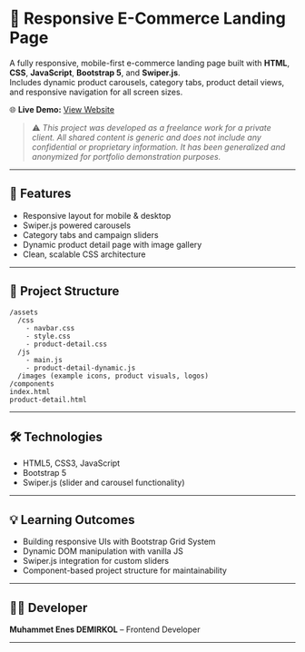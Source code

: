 # 🛒 Responsive E-Commerce Landing Page

A fully responsive, mobile-first e-commerce landing page built with **HTML**, **CSS**, **JavaScript**, **Bootstrap 5**, and **Swiper.js**.  
Includes dynamic product carousels, category tabs, product detail views, and responsive navigation for all screen sizes.

🌐 **Live Demo:** [View Website](https://muhammetenesdemirkol.github.io/responsive-ecommerce-landing-page/)

> ⚠️ *This project was developed as a freelance work for a private client. All shared content is generic and does not include any confidential or proprietary information. It has been generalized and anonymized for portfolio demonstration purposes.*

---

## 🚀 Features

- Responsive layout for mobile & desktop
- Swiper.js powered carousels
- Category tabs and campaign sliders
- Dynamic product detail page with image gallery
- Clean, scalable CSS architecture

---

## 📁 Project Structure

```
/assets
  /css
    - navbar.css
    - style.css
    - product-detail.css
  /js
    - main.js
    - product-detail-dynamic.js
  /images (example icons, product visuals, logos)
/components
index.html
product-detail.html
```

---

## 🛠️ Technologies

- HTML5, CSS3, JavaScript
- Bootstrap 5
- Swiper.js (slider and carousel functionality)

---

## 💡 Learning Outcomes

- Building responsive UIs with Bootstrap Grid System
- Dynamic DOM manipulation with vanilla JS
- Swiper.js integration for custom sliders
- Component-based project structure for maintainability

---

## 👨‍💻 Developer

**Muhammet Enes DEMIRKOL** – Frontend Developer

---
